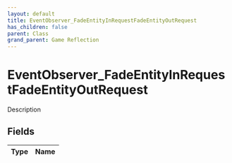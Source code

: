 ```yaml
---
layout: default
title: EventObserver_FadeEntityInRequestFadeEntityOutRequest
has_children: false
parent: Class
grand_parent: Game Reflection
---
```

# EventObserver_FadeEntityInRequestFadeEntityOutRequest
Description 

## Fields
| Type | Name |
|:-------------|:--------------|
